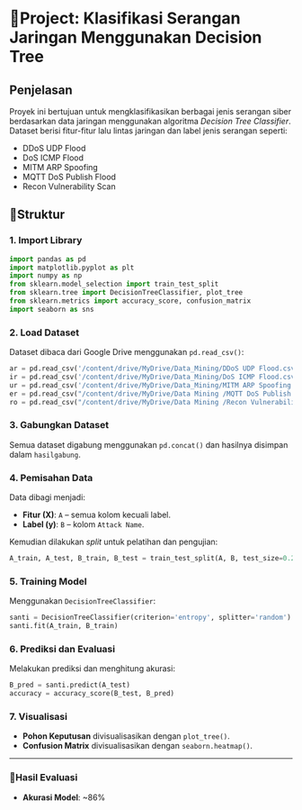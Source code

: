 # 🚨**Project: Klasifikasi Serangan Jaringan Menggunakan Decision Tree**

## **Penjelasan**
Proyek ini bertujuan untuk mengklasifikasikan berbagai jenis serangan siber berdasarkan data jaringan menggunakan algoritma *Decision Tree Classifier*. Dataset berisi fitur-fitur lalu lintas jaringan dan label jenis serangan seperti:
- DDoS UDP Flood
- DoS ICMP Flood
- MITM ARP Spoofing
- MQTT DoS Publish Flood
- Recon Vulnerability Scan

## 📁Struktur 

### 1. **Import Library**
```python
import pandas as pd
import matplotlib.pyplot as plt
import numpy as np
from sklearn.model_selection import train_test_split
from sklearn.tree import DecisionTreeClassifier, plot_tree
from sklearn.metrics import accuracy_score, confusion_matrix
import seaborn as sns
```

### 2. **Load Dataset**
Dataset dibaca dari Google Drive menggunakan `pd.read_csv()`:
```python
ar = pd.read_csv('/content/drive/MyDrive/Data_Mining/DDoS UDP Flood.csv')
ir = pd.read_csv('/content/drive/MyDrive/Data_Mining/DoS ICMP Flood.csv')
ur = pd.read_csv('/content/drive/MyDrive/Data_Mining/MITM ARP Spoofing.csv')
er = pd.read_csv("/content/drive/MyDrive/Data Mining /MQTT DoS Publish Flood.csv")
ro = pd.read_csv("/content/drive/MyDrive/Data Mining /Recon Vulnerability Scan.csv")
```

### 3. **Gabungkan Dataset**
Semua dataset digabung menggunakan `pd.concat()` dan hasilnya disimpan dalam `hasilgabung`.

### 4. **Pemisahan Data**
Data dibagi menjadi:
- **Fitur (X)**: `A` – semua kolom kecuali label.
- **Label (y)**: `B` – kolom `Attack Name`.

Kemudian dilakukan *split* untuk pelatihan dan pengujian:
```python
A_train, A_test, B_train, B_test = train_test_split(A, B, test_size=0.2, random_state=42)
```

### 5. **Training Model**
Menggunakan `DecisionTreeClassifier`:
```python
santi = DecisionTreeClassifier(criterion='entropy', splitter='random')
santi.fit(A_train, B_train)
```

### 6. **Prediksi dan Evaluasi**
Melakukan prediksi dan menghitung akurasi:
```python
B_pred = santi.predict(A_test)
accuracy = accuracy_score(B_test, B_pred)
```

### 7. **Visualisasi**
- **Pohon Keputusan** divisualisasikan dengan `plot_tree()`.
- **Confusion Matrix** divisualisasikan dengan `seaborn.heatmap()`.

---

### 🚨Hasil Evaluasi
- **Akurasi Model**: ~86%






